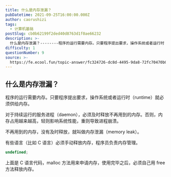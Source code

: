 ```yaml
---
title: 什么是内存泄漏？
pubDatetime: 2021-09-25T16:00:00.000Z
author: caorushizi
tags:
  - 计算机基础
postSlug: cb0b62199f2ded40d8763d1f0ae66232
description: >-
  什么是内存泄漏？--------程序的运行需要内存。只要程序提出要求，操作系统或者运行时（runtime）就必须供给内存。对于持续运行的服务进程（daemon），必须及时释放不再用到的内存。否则，内存
difficulty: 1
questionNumber: 9
source: >-
  https://fe.ecool.fun/topic-answer/fc324726-dc8d-4495-9da8-72fc70470b07?orderBy=updateTime&order=desc&tagId=30
---
```


## 什么是内存泄漏？

程序的运行需要内存。只要程序提出要求，操作系统或者运行时（runtime）就必须供给内存。

对于持续运行的服务进程（daemon），必须及时释放不再用到的内存。否则，内存占用越来越高，轻则影响系统性能，重则导致进程崩溃。

不再用到的内存，没有及时释放，就叫做内存泄漏（memory leak）。

有些语言（比如 C 语言）必须手动释放内存，程序员负责内存管理。

```typescript
undefined;
```

上面是 C 语言代码，malloc 方法用来申请内存，使用完毕之后，必须自己用 free 方法释放内存。
